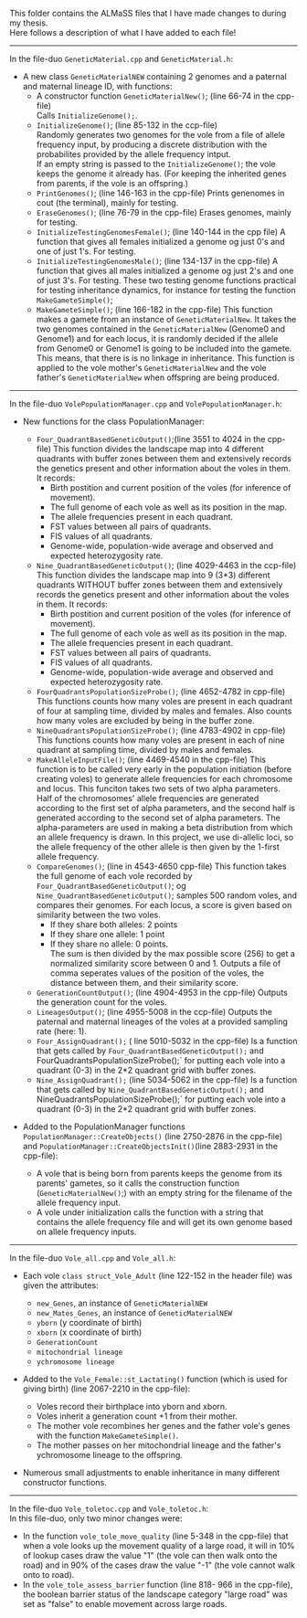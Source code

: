This folder contains the ALMaSS files that I have made changes to during my thesis.  
Here follows a description of what I have added to each file!   
_____________________________________________
In the file-duo `GeneticMaterial.cpp` and `GeneticMaterial.h`:  
* A new class `GeneticMaterialNEW` containing 2 genomes and a paternal and maternal lineage ID, with functions:
  - A constructor function `GeneticMaterialNew()`; (line 66-74 in the cpp-file) <br>
Calls `InitializeGenome();`.
  - `InitializeGenome()`; (line 85-132 in the ccp-file) <br>
    Randomly generates two genomes for the vole from a file of allele frequency input, by producing a discrete distribution with the probabilites provided by the allele frequency intput. <br>
    If an empty string is passed to the `InitializeGenome()`; the vole keeps the genome it already has. (For keeping the inherited genes from parents, if the vole is an offspring.)
  - `PrintGenomes()`; (line 146-163 in the cpp-file)
    Prints genenomes in cout (the terminal), mainly for testing.
  - `EraseGenomes()`; (line 76-79 in the cpp-file)
    Erases genomes, mainly for testing.
  - `InitializeTestingGenomesFemale()`; (line 140-144 in the cpp file)
    A function that gives all females initialized a genome og just 0's and one of just 1's. For testing.
  - `InitializeTestingGenomesMale()`; (line 134-137 in the cpp-file)
    A function that gives all males initialized a genome og just 2's and one of just 3's. For testing. These two testing genome functions practical for testing inheritance dynamics, for instance for testing the function `MakeGameteSimple()`;
  - `MakeGameteSimple()`; (line 166-182 in the cpp-file)
    This function makes a gamete from an instance of `GeneticMaterialNew`. It takes the two genomes contained in the `GeneticMaterialNew` (Genome0 and Genome1) and for each locus, it is randomly decided if the allele from Genome0 or Genome1 is going to be included into the gamete. This means, that there is is no linkage in inheritance. This function is applied to the vole mother's `GeneticMaterialNew` and the vole father's `GeneticMaterialNew` when offspring are being produced.
___________________________________________
In the file-duo `VolePopulationManager.cpp` and `VolePopulationManager.h`:  
* New functions for the class PopulationManager:
  - `Four_QuadrantBasedGeneticOutput()`;(line 3551 to 4024 in the cpp-file)
    This function divides the landscape map into 4 different quadrants with buffer zones between them and extensively records the genetics present and other information about the voles in them. It records:
    * Birth postition and current position of the voles (for inference of movement).
    * The full genome of each vole as well as its position in the map.
    * The allele frequencies present in each quadrant.
    * FST values between all pairs of quadrants. 
    * FIS values of all quadrants.
    * Genome-wide, population-wide average and observed and expected heterozygosity rate.
  - `Nine_QuadrantBasedGeneticOutput()`; (line 4029-4463 in the ccp-file)
    This function divides the landscape map into 9 (3*3) different quadrants WITHOUT buffer zones between them and extensively records the genetics present and other information about the voles in them. It records:
    * Birth postition and current position of the voles (for inference of movement).
    * The full genome of each vole as well as its position in the map.
    * The allele frequencies present in each quadrant.
    * FST values between all pairs of quadrants. 
    * FIS values of all quadrants.
    * Genome-wide, population-wide average and observed and expected heterozygosity rate.
  - `FourQuadrantsPopulationSizeProbe()`; (line 4652-4782 in cpp-file)
    This functions counts how many voles are present in each quadrant of four at sampling time, divided by males and females. Also counts how many voles are excluded by being in the buffer zone.
  - `NineQuadrantsPopulationSizeProbe()`; (line 4783-4902 in cpp-file)
  This functions counts how many voles are present in each of nine quadrant at sampling time, divided by males and females.
  - `MakeAlleleInputFile()`; (line 4469-4540 in the cpp-file)
    This function is to be called very early in the population initiation (before creating voles) to generate allele frequencies for each chromosome and locus. This funciton takes two sets of two alpha parameters. Half of the chromosomes' allele frequencies are generated according to the first set of alpha parameters, and the second half is generated according to the second set of alpha parameters. The alpha-parameters are used in making a beta distribution from which an allele frequency is drawn. In this project, we use di-allelic loci, so the allele frequency of the other allele is then given by the 1-first allele frequency. 
  - `CompareGenomes()`; (line in 4543-4650 cpp-file)
    This function takes the full genome of each vole recorded by `Four_QuadrantBasedGeneticOutput()`; og `Nine_QuadrantBasedGeneticOutput()`; samples 500 random voles, and compares their genomes. For each locus, a score is given based on similarity between the two voles.
    * If they share both alleles: 2 points
    * If they share one allele: 1 point
    * If they share no allele: 0 points. <br>
    The sum is then divided by the max possible score (256) to get a normalized similarity score between 0 and 1. Outputs a file   of   comma seperates values of the position of the voles, the distance between them, and their similarity score.
  - `GenerationCountOutput()`; (line 4904-4953 in the cpp-file)
    Outputs the generation count for the voles.
  - `LineagesOutput()`; (line 4955-5008 in the ccp-file)
    Outputs the paternal and maternal lineages of the voles at a provided sampling rate (here: 1).
  - `Four_AssignQuadrant();` ( line 5010-5032 in the cpp-file)
    Is a function that gets called by `Four_QuadrantBasedGeneticOutput();` and FourQuadrantsPopulationSizeProbe();`       for putting each vole into a quadrant (0-3) in the 2*2 quadrant grid with buffer zones.
  - `Nine_AssignQuadrant();` (line 5034-5062 in the cpp-file)
    Is a function that gets called by `Nine_QuadrantBasedGeneticOutput();` and NineQuadrantsPopulationSizeProbe();`       for putting each vole into a quadrant (0-3) in the 2*2 quadrant grid with buffer zones.

* Added to the PopulationManager functions `PopulationManager::CreateObjects()` (line 2750-2876 in the cpp-file) and `PopulationManager::CreateObjectsInit()`(line 2883-2931 in the cpp-file):
  - A vole that is being born from parents keeps the genome from its parents' gametes, so it calls the construction function (`GeneticMaterialNew()`;) with an empty string for the filename of the allele frequency input.
  - A vole under initialization calls the function with a string that contains the allele frequency file and will get its own genome based on allele frequency inputs.
__________________________________________________________
In the file-duo `Vole_all.cpp` and `Vole_all.h`:  
* Each vole `class struct_Vole_Adult` (line 122-152 in the header file) was given the attributes:
  - `new_Genes`, an instance of `GeneticMaterialNEW`
  - `new_Mates_Genes`, an instance of `GeneticMaterialNEW`
  - `yborn` (y coordinate of birth)
  - `xborn` (x coordinate of birth)
  - `GenerationCount`
  - `mitochondrial lineage`
  - `ychromosome lineage`
  
* Added to the `Vole_Female::st_Lactating()` function (which is used for giving birth) (line 2067-2210 in the cpp-file):
  - Voles record their birthplace into yborn and xborn.
  - Voles inherit a generation count +1 from their mother.
  - The mother vole recombines her genes and the father vole's genes with the function `MakeGameteSimple()`.
  - The mother passes on her mitochondrial lineage and the father's ychromosome lineage to the offspring.
* Numerous small adjustments to enable inheritance in many different constructor functions.
___________________________________________________________
In the file-duo `Vole_toletoc.cpp` and `Vole_toletoc.h`: <br>
In this file-duo, only two minor changes were:
* In the function `vole_tole_move_quality` (line 5-348 in the cpp-file) that when a vole looks up the movement quality of a large road, it will in 10% of lookup cases draw the value "1" (the vole can then walk onto the road) and in 90% of the cases draw the value "-1" (the vole cannot walk onto to road).
* In the `vole_tole_assess_barrier` function (line 818- 966 in the cpp-file), the boolean barrier status of the landscape category "large road" was set as "false" to enable movement across large roads.

